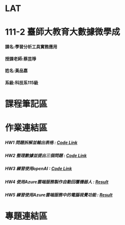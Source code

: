 # LAT
# 111-2 臺師大教育大數據微學成
#### 課名:學習分析工具實務應用

#### 授課老師:蔡芸琤

#### 姓名:黃品嘉

#### 系級:科技系115級


# 課程筆記區


# 作業連結區

##### HW1 問題拆解並輸出表格 : [Code Link](https://github.com/huangpinjia/LAT/blob/main/HWone.ipynb)

##### HW2 整理數據並提出三個問題 : [Code Link](https://nbviewer.org/github/huangpinjia/LAT/blob/main/homeworktwo.ipynb)

##### HW3 練習使用openAI : [Code Link](https://nbviewer.org/github/huangpinjia/LAT/blob/main/HW3.ipynb)

##### HW4 使用Azure雲端服務製作自動回覆機器人 : [Result](https://github.com/huangpinjia/LAT/tree/main/HW4)

##### HW5 練習使用Azure雲端服務中的電腦視覺功能 : [Result](https://github.com/huangpinjia/LAT/tree/main/HW5)

# 專題連結區
